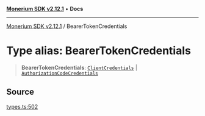 [**Monerium SDK v2.12.1**](../README.md) • **Docs**

---

[Monerium SDK v2.12.1](../README.md) / BearerTokenCredentials

# Type alias: BearerTokenCredentials

> **BearerTokenCredentials**: [`ClientCredentials`](../interfaces/ClientCredentials.md) \| [`AuthorizationCodeCredentials`](../interfaces/AuthorizationCodeCredentials.md)

## Source

[types.ts:502](https://github.com/monerium/js-monorepo/blob/26e2ea0861cb901d7ae432326a3f8b4932fe0d47/packages/sdk/src/types.ts#L502)
